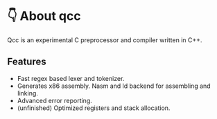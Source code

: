 # 👇 About qcc
Qcc is an experimental C preprocessor and compiler written in C++.

 
## Features
- Fast regex based lexer and tokenizer.
- Generates x86 assembly. Nasm and ld backend for assembling and linking.
- Advanced error reporting.
- (unfinished) Optimized registers and stack allocation.

